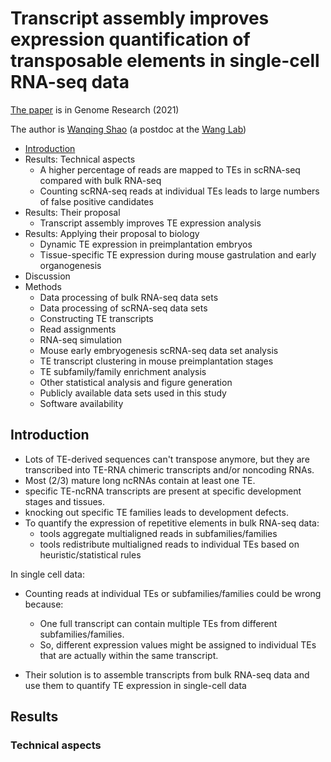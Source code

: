 # Transcript assembly improves expression quantification of transposable elements in single-cell RNA-seq data #

[The paper](https://genome.cshlp.org/content/31/1/88.short) is in Genome Research (2021)

The author is [Wanqing Shao](https://scholar.google.co.uk/citations?hl=en&user=cQFVP10AAAAJ&view_op=list_works&sortby=pubdate) (a postdoc at the [Wang Lab](http://wang.wustl.edu/research))


- [Introduction](#Introduction)
- Results: Technical aspects
  - A higher percentage of reads are mapped to TEs in scRNA-seq compared with bulk RNA-seq 
  - Counting scRNA-seq reads at individual TEs leads to large numbers of false positive candidates
- Results: Their proposal
  - Transcript assembly improves TE expression analysis
- Results: Applying their proposal to biology
  - Dynamic TE expression in preimplantation embryos
  - Tissue-specific TE expression during mouse gastrulation and early organogenesis
- Discussion
- Methods
  - Data processing of bulk RNA-seq data sets
  - Data processing of scRNA-seq data sets
  - Constructing TE transcripts
  - Read assignments
  - RNA-seq simulation
  - Mouse early embryogenesis scRNA-seq data set analysis
  - TE transcript clustering in mouse preimplantation stages
  - TE subfamily/family enrichment analysis
  - Other statistical analysis and figure generation
  - Publicly available data sets used in this study
  - Software availability


## Introduction ##

- Lots of TE-derived sequences can't transpose anymore, but they are transcribed into TE-RNA chimeric transcripts and/or noncoding RNAs.
- Most (2/3) mature long ncRNAs contain at least one TE.
- specific TE-ncRNA transcripts are present at specific development stages and tissues.
- knocking out specific TE families leads to development defects.
- To quantify the expression of repetitive elements in bulk RNA-seq data:
  - tools aggregate multialigned reads in subfamilies/families
  - tools redistribute multialigned reads to individual TEs based on heuristic/statistical rules

In single cell data:

- Counting reads at individual TEs or subfamilies/families could be wrong because:
  - One full transcript can contain multiple TEs from different subfamilies/families.
  - So, different expression values might be assigned to individual TEs that are actually within the same transcript.

- Their solution is to assemble transcripts from bulk RNA-seq data and use them to quantify TE expression in single-cell data


## Results ##

### Technical aspects ###



